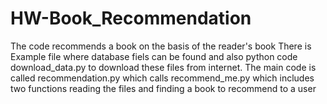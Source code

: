 # HW-Book_Recommendation
The code recommends a book on the basis of the reader's book
There is Example file where database fiels can be found and also python code
download_data.py to download these files from internet.
The main code is called recommendation.py which calls recommend_me.py which 
includes two functions reading the files and finding a book to recommend 
to a user
